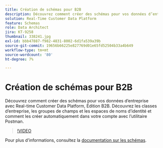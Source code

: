 ```yaml
---
title: Création de schémas pour B2B
description: Découvrez comment créer des schémas pour vos données d’entreprise avec Real-time Customer Data Platform, Édition B2B.
solution: Real-Time Customer Data Platform
feature: Schemas
role: Data Architect
jira: KT-9258
thumbnail: 338241.jpg
exl-id: bbb47887-f982-4831-8002-6d1fa539a39b
source-git-commit: 19656b66225e827769d01e65fd52504b33a4b649
workflow-type: tm+mt
source-wordcount: '80'
ht-degree: 7%

---
```


# Création de schémas pour B2B

Découvrez comment créer des schémas pour vos données d’entreprise avec Real-time Customer Data Platform, Édition B2B. Découvrez les classes d’entreprise, les groupes de champs et les espaces de noms d’identité et comment les créer automatiquement dans votre compte avec l’utilitaire Postman.

>[!VIDEO](https://video.tv.adobe.com/v/338241?quality=12&learn=on)

Pour plus d’informations, consultez la [documentation sur les schémas](https://experienceleague.adobe.com/docs/experience-platform/xdm/home.html?lang=fr).
